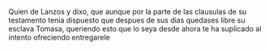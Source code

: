Quien de Lanzos y dixo, que aunque por la parte de las clausulas de su testamento tenia dispuesto que despues de sus dias quedases libre su esclava Tomasa, queriendo esto que lo seya desde ahora te ha suplicado al intento ofreciendo entregarele